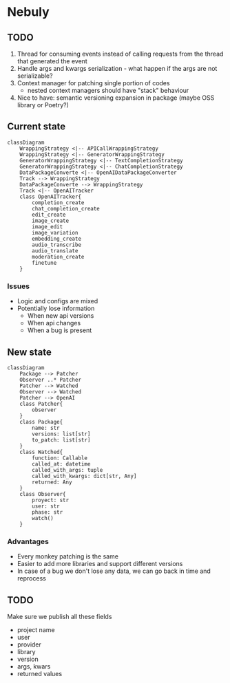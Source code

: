 # Nebuly

## TODO

1. Thread for consuming events instead of calling requests from the thread that generated the event
2. Handle args and kwargs serialization - what happen if the args are not serializable?
3. Context manager for patching single portion of codes
   - nested context managers should have "stack" behaviour
4. Nice to have: semantic versioning expansion in package (maybe OSS library or Poetry?)

## Current state

```mermaid
classDiagram
    WrappingStrategy <|-- APICallWrappingStrategy
    WrappingStrategy <|-- GeneratorWrappingStrategy
    GeneratorWrappingStrategy <|-- TextCompletionStrategy
    GeneratorWrappingStrategy <|-- ChatCompletionStrategy
    DataPackageConverte <|-- OpenAIDataPackageConverter
    Track --> WrappingStrategy
    DataPackageConverte --> WrappingStrategy
    Track <|-- OpenAITracker
    class OpenAITracker{
        completion_create
        chat_completion_create
        edit_create
        image_create
        image_edit
        image_variation
        embedding_create
        audio_transcribe
        audio_translate
        moderation_create
        finetune
    }
```

### Issues

- Logic and configs are mixed
- Potentially lose information
    - When new api versions
    - When api changes
    - When a bug is present


## New state

```mermaid
classDiagram
    Package --> Patcher
    Observer ..* Patcher
    Patcher --> Watched
    Observer --> Watched
    Patcher --> OpenAI
    class Patcher{
        observer
    }
    class Package{
        name: str
        versions: list[str]
        to_patch: list[str]
    }
    class Watched{
        function: Callable
        called_at: datetime
        called_with_args: tuple
        called_with_kwargs: dict[str, Any]
        returned: Any
    }
    class Observer{
        proyect: str
        user: str
        phase: str
        watch()
    }
```

### Advantages

- Every monkey patching is the same
- Easier to add more libraries and support different versions
- In case of a bug we don't lose any data, we can go back in time and reprocess


## TODO

Make sure we publish all these fields

- project name
- user
- provider
- library
- version
- args, kwars
- returned values
